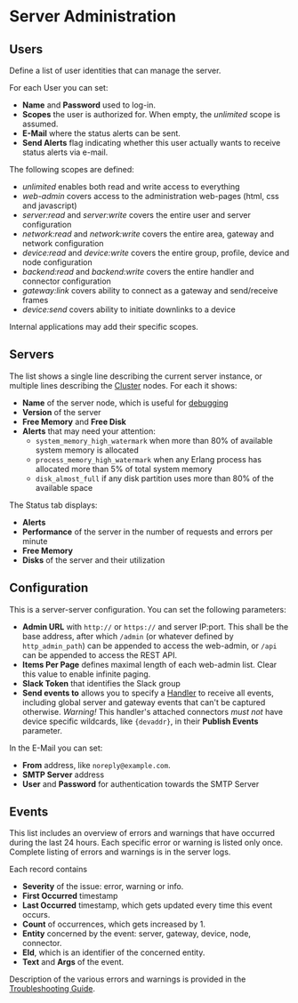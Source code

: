 # Server Administration

## Users

Define a list of user identities that can manage the server.

For each User you can set:
 - **Name** and **Password** used to log-in.
 - **Scopes** the user is authorized for. When empty, the *unlimited* scope is assumed.
 - **E-Mail** where the status alerts can be sent.
 - **Send Alerts** flag indicating whether this user actually wants to receive
   status alerts via e-mail.

The following scopes are defined:
 - *unlimited* enables both read and write access to everything
 - *web-admin* covers access to the administration web-pages (html, css and javascript)
 - *server:read* and *server:write* covers the entire user and server configuration
 - *network:read* and *network:write* covers the entire area, gateway and network configuration
 - *device:read* and *device:write* covers the entire group, profile, device and node configuration
 - *backend:read* and *backend:write* covers the entire handler and connector configuration
 - *gateway:link* covers ability to connect as a gateway and send/receive frames
 - *device:send* covers ability to initiate downlinks to a device

Internal applications may add their specific scopes.


## Servers

The list shows a single line describing the current server instance, or multiple
lines describing the [Cluster](Cluster.md) nodes. For each it shows:
 - **Name** of the server node, which is useful for [debugging](Development.md#debugging)
 - **Version** of the server
 - **Free Memory** and **Free Disk**
 - **Alerts** that may need your attention:
   * `system_memory_high_watermark` when more than 80% of available system memory
     is allocated
   * `process_memory_high_watermark` when any Erlang process has allocated more
     than 5% of total system memory
   * `disk_almost_full` if any disk partition uses more than 80% of the available
     space

The Status tab displays:
 - **Alerts**
 - **Performance** of the server in the number of requests and errors per minute
 - **Free Memory**
 - **Disks** of the server and their utilization


## Configuration

This is a server-server configuration. You can set the following parameters:
 - **Admin URL** with `http://` or `https://` and server IP:port. This shall be
   the base address, after which `/admin` (or whatever defined by
   `http_admin_path`) can be appended to access the web-admin, or `/api` can be
   appended to access the REST API.
 - **Items Per Page** defines maximal length of each web-admin list. Clear this
   value to enable infinite paging.
 - **Slack Token** that identifies the Slack group
 - **Send events to** allows you to specify a [Handler](Handlers.md) to receive
   all events, including global server and gateway events that can't be captured
   otherwise. *Warning!* This handler's attached connectors *must not* have device
   specific wildcards, like `{devaddr}`, in their **Publish Events** parameter.

In the E-Mail you can set:
 - **From** address, like `noreply@example.com`.
 - **SMTP Server** address
 - **User** and **Password** for authentication towards the SMTP Server


## Events

This list includes an overview of errors and warnings that have occurred during
the last 24 hours. Each specific error or warning is listed only once. Complete
listing of errors and warnings is in the server logs.

Each record contains
 - **Severity** of the issue: error, warning or info.
 - **First Occurred** timestamp
 - **Last Occurred** timestamp, which gets updated every time this event occurs.
 - **Count** of occurrences, which gets increased by 1.
 - **Entity** concerned by the event: server, gateway, device, node, connector.
 - **EId**, which is an identifier of the concerned entity.
 - **Text** and **Args** of the event.

Description of the various errors and warnings is provided in the
[Troubleshooting Guide](Troubleshooting.md).

